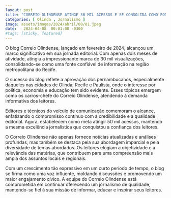 ```yaml
---
layout: post
title: "CORREIO OLINDENSE ATINGE 30 MIL ACESSOS E SE CONSOLIDA COMO FONTE DE INFORMAÇÃO NA RMR"
categories: [ Olinda , Jornalismo ]
image: assets/images/2024/abril/08/01.jpeg
date:   2024-04-08  00:01:00 -0300
#tags: [sticky, featured]
---
```

O blog Correio Olindense, lançado em fevereiro de 2024, alcançou um marco significativo em sua jornada editorial. Com apenas dois meses de atividade, atingiu a impressionante marca de 30 mil visualizações, consolidando-se como uma fonte confiável de informação na região metropolitana do Recife.

O sucesso do blog reflete a aprovação dos pernambucanos, especialmente daqueles nas cidades de Olinda, Recife e Paulista, onde o interesse por política, economia e educação tem sido evidente. Esses tópicos emergem como os carros-chefe do Correio Olindense, atendendo à demanda informativa dos leitores.

Editores e técnicos do veículo de comunicação comemoram o alcance, enfatizando o compromisso contínuo com a credibilidade e a qualidade editorial. Agora, estabelecem como meta atingir 50 mil acessos, mantendo a mesma excelência jornalística que conquistou a confiança dos leitores.

O Correio Olindense não apenas fornece notícias atualizadas e análises profundas, mas também se destaca pela sua abordagem imparcial e pela diversidade de temas abordados. Os leitores elogiam a objetividade e a relevância das matérias, que contribuem para uma compreensão mais ampla dos assuntos locais e regionais.

Com um crescimento tão expressivo em um curto período de tempo, o blog se firma como uma voz influente, moldando discussões e promovendo um maior engajamento cívico. A equipe do Correio Olindense está comprometida em continuar oferecendo um jornalismo de qualidade, mantendo-se fiel à sua missão de informar, educar e inspirar seus leitores.